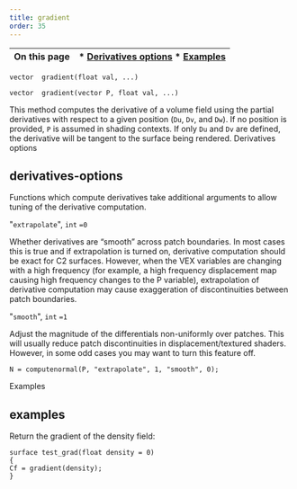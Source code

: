 ```yaml
---
title: gradient
order: 35
---
```

| On this page | * [Derivatives options](#derivatives-options) * [Examples](#examples) |
| --- | --- |

`vector  gradient(float val, ...)`

`vector  gradient(vector P, float val, ...)`

This method computes the derivative of a volume field using the partial
derivatives with respect to a given position (`Du`, `Dv`, and `Dw`). If no
position is provided, `P` is assumed in shading contexts. If only `Du` and
`Dv` are defined, the derivative will be tangent to the surface being
rendered.
Derivatives options

## derivatives-options

Functions which compute derivatives take additional arguments to
allow tuning of the derivative computation.

"`extrapolate`",
`int`
`=0`

Whether derivatives are
“smooth” across patch boundaries. In most cases this is true and if
extrapolation is turned on, derivative computation should be exact
for C2 surfaces. However, when the VEX variables are changing with a
high frequency (for example, a high frequency displacement map
causing high frequency changes to the P variable), extrapolation of
derivative computation may cause exaggeration of discontinuities
between patch boundaries.

"`smooth`",
`int`
`=1`

Adjust the magnitude of the
differentials non-uniformly over patches. This will usually reduce
patch discontinuities in displacement/textured shaders. However, in
some odd cases you may want to turn this feature off.

```vex
N = computenormal(P, "extrapolate", 1, "smooth", 0);

```

Examples

## examples

Return the gradient of the density field:

```vex
surface test_grad(float density = 0)
{
Cf = gradient(density);
}

```

